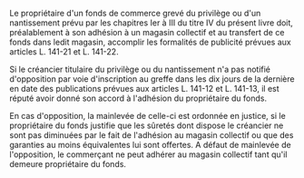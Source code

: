 Le propriétaire d'un fonds de commerce grevé du privilège ou d'un nantissement prévu par les chapitres Ier à III du titre IV du présent livre doit, préalablement à son adhésion à un magasin collectif et au transfert de ce fonds dans ledit magasin, accomplir les formalités de publicité prévues aux articles L. 141-21 et L. 141-22.

Si le créancier titulaire du privilège ou du nantissement n'a pas notifié d'opposition par voie d'inscription au greffe dans les dix jours de la dernière en date des publications prévues aux articles L. 141-12 et L. 141-13, il est réputé avoir donné son accord à l'adhésion du propriétaire du fonds.

En cas d'opposition, la mainlevée de celle-ci est ordonnée en justice, si le propriétaire du fonds justifie que les sûretés dont dispose le créancier ne sont pas diminuées par le fait de l'adhésion au magasin collectif ou que des garanties au moins équivalentes lui sont offertes. A défaut de mainlevée de l'opposition, le commerçant ne peut adhérer au magasin collectif tant qu'il demeure propriétaire du fonds.
